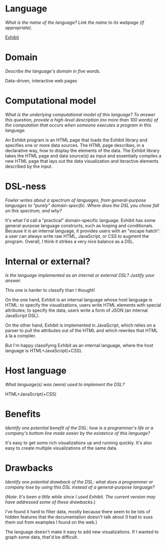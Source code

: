 # Language
_What is the name of the language? Link the name to its webpage 
(if appropriate)._

[Exhibit](http://www.simile-widgets.org/exhibit3)

# Domain
_Describe the language's domain in five words._

Data-driven, interactive web pages

# Computational model
_What is the underlying computational model of this language? To answer this 
question, provide a high-level description (no more than 100 words) of the 
computation that occurs when someone executes a program in this language._

An Exhibit program is an HTML page that loads the Exhibit library and specifies
one or more data sources. The HTML page describes, in a declarative way, 
how to display the elements of the data. The Exhibit library takes the HTML page
and data source(s) as input and essentially compiles a new HTML page that lays
out the data visualization and iteractive elements described by the input.

# DSL-ness
_Fowler writes about a spectrum of languages, from general-purpose languages to 
"purely" domain-specific. Where does the DSL you chose fall on this spectrum, 
and why?_ 

It's what I'd call a "practical" domain-specific language. Exhibit has some 
general-purpose language constructs, such as looping and conditionals. Because
it is an internal language, it provides users with an "escape hatch": a user can
always write raw HTML, JavaScript, or CSS to augment the program. Overall, I
think it strikes a very nice balance as a DSL.

# Internal or external?
_Is the language implemented as an internal or external DSL? 
Justify your answer._

This one is harder to classify than I thought! 

On the one hand, Exhibit is an internal language whose host language is HTML: to
specify the visualizations, users write HTML elements with special attributes;
to specify the data, users write a form of JSON (an internal JavaScript DSL).

On the other hand, Exhibit is implemented in JavaScript, which relies on a
parser to pull the attributes out of the HTML and which rewrites that HTML à la
a compiler.

But I'm happy classifying Exhibit as an internal language, where the host
language is HTML+JavaScript(+CSS).

# Host language
_What language(s) was (were) used to implement the DSL?_

HTML+JavaScript(+CSS)

# Benefits
_Identify one potential benefit of the DSL: how is a programmer's life or a 
company's bottom line made easier by the existence of this language?_

It's easy to get some rich visualizations up and running quickly. It's also easy
to create multiple visualizations of the same data.

# Drawbacks
_Identify one potential drawback of the DSL: what does a programmer or company 
lose by using this DSL instead of a general-purpose language?_

(*Note: It's been a little while since I used Exhibit. The current version may 
have addressed some of these drawbacks.*)

I've found it hard to filter data, mostly because there seem to be lots of
hidden features that the documentation doesn't talk about (I had to suss them
out from examples I found on the web.)

The language doesn't make it easy to add new visualizations. If I wanted to
graph some data, that'd be difficult.
